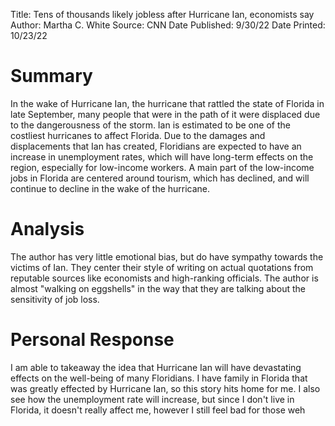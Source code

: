 Title: Tens of thousands likely jobless after Hurricane Ian, economists say
Author: Martha C. White
Source: CNN
Date Published: 9/30/22
Date Printed: 10/23/22

# Summary
In the wake of Hurricane Ian, the hurricane that rattled the state of Florida in late September, many people that were in the path of it were displaced due to the dangerousness of the storm. Ian is estimated to be one of the costliest hurricanes to affect Florida. Due to the damages and displacements that Ian has created, Floridians are expected to have an increase in unemployment rates, which will have long-term effects on the region, especially for low-income workers. A main part of the low-income jobs in Florida are centered around tourism, which has declined, and will continue to decline in the wake of the hurricane. 
# Analysis
The author has very little emotional bias, but do have sympathy towards the victims of Ian. They center their style of writing on actual quotations from reputable sources like economists and high-ranking officials. The author is almost "walking on eggshells" in the way that they are talking about the sensitivity of job loss.
# Personal Response
I am able to takeaway the idea that Hurricane Ian will have devastating effects on the well-being of many Floridians. I have family in Florida that was greatly effected by Hurricane Ian, so this story hits home for me. I also see how the unemployment rate will increase, but since I don't live in Florida, it doesn't really affect me, however I still feel bad for those weh
